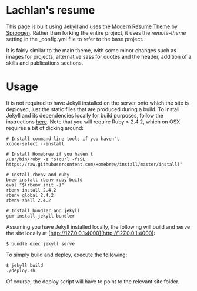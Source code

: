 # Lachlan's resume
This page is built using [Jekyll](https://jekyllrb.com/) and uses the
[Modern Resume Theme](https://github.com/sproogen/modern-resume-theme/)
by [Sproogen](https://github.com/sproogen). Rather than forking the
entire project, it uses the _remote-theme_ setting in the \_config.yml
file to refer to the base project.

It is fairly similar to the main theme, with some minor changes such as
images for projects, alternative sass for quotes and the header,
addition of a skills and publications sections.

# Usage
It is not required to have Jekyll installed on the server onto which the
site is deployed, just the static files that are produced during a
build. To install Jekyll and its dependencies locally for build
purposes, follow the instructions [here](https://jekyllrb.com/). Note
that you will require Ruby > 2.4.2, which on OSX requires a bit of
dicking around:
```
# Install command line tools if you haven't
xcode-select --install

# Install Homebrew if you haven't
/usr/bin/ruby -e "$(curl -fsSL https://raw.githubusercontent.com/Homebrew/install/master/install)"

# Install rbenv and ruby
brew install rbenv ruby-build
eval "$(rbenv init -)"
rbenv install 2.4.2
rbenv global 2.4.2
rbenv shell 2.4.2

# Install bundler and jekyll
gem install jekyll bundler
```

Assuming you have Jekyll installed locally, the following will build and
serve the site locally at [http://127.0.0.1:4000](http://127.0.0.1:4000):
```
$ bundle exec jekyll serve
```

To simply build and deploy, execute the following:
```
$ jekyll build
./deploy.sh
```
Of course, the deploy script will have to point to the relevant site
folder.

